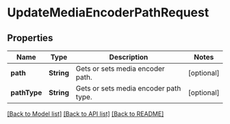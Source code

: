 # UpdateMediaEncoderPathRequest

## Properties
Name | Type | Description | Notes
------------ | ------------- | ------------- | -------------
**path** | **String** | Gets or sets media encoder path. | [optional] 
**pathType** | **String** | Gets or sets media encoder path type. | [optional] 

[[Back to Model list]](../README.md#documentation-for-models) [[Back to API list]](../README.md#documentation-for-api-endpoints) [[Back to README]](../README.md)


